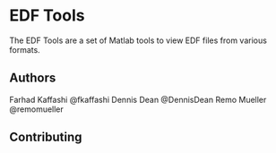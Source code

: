 EDF Tools
=========

The EDF Tools are a set of Matlab tools to view EDF files from various formats.


Authors
-------

Farhad Kaffashi @fkaffashi
Dennis Dean @DennisDean
Remo Mueller @remomueller

Contributing
------------



